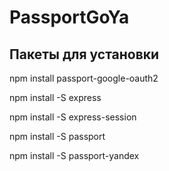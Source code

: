 # PassportGoYa

## Пакеты для установки

npm install passport-google-oauth2

npm install -S express 

npm install -S express-session 

npm install -S passport 

npm install -S passport-yandex
